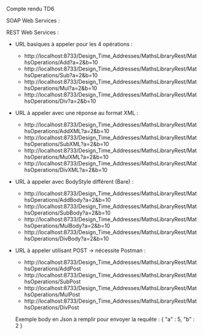 Compte rendu TD6 


SOAP Web Services :






REST Web Services : 

- URL basiques à appeler pour les 4 opérations :
	- http://localhost:8733/Design_Time_Addresses/MathsLibraryRest/MathsOperations/Add?a=2&b=10
	- http://localhost:8733/Design_Time_Addresses/MathsLibraryRest/MathsOperations/Sub?a=2&b=10
	- http://localhost:8733/Design_Time_Addresses/MathsLibraryRest/MathsOperations/Mul?a=2&b=10
	- http://localhost:8733/Design_Time_Addresses/MathsLibraryRest/MathsOperations/Div?a=2&b=10
	
- URL à appeler avec une réponse au format XML :
	- http://localhost:8733/Design_Time_Addresses/MathsLibraryRest/MathsOperations/AddXML?a=2&b=10
	- http://localhost:8733/Design_Time_Addresses/MathsLibraryRest/MathsOperations/SubXML?a=2&b=10
	- http://localhost:8733/Design_Time_Addresses/MathsLibraryRest/MathsOperations/MulXML?a=2&b=10
	- http://localhost:8733/Design_Time_Addresses/MathsLibraryRest/MathsOperations/DivXML?a=2&b=10

- URL à appeler avec BodyStyle différent (Bare) :
	- http://localhost:8733/Design_Time_Addresses/MathsLibraryRest/MathsOperations/AddBody?a=2&b=10
	- http://localhost:8733/Design_Time_Addresses/MathsLibraryRest/MathsOperations/SubBody?a=2&b=10
	- http://localhost:8733/Design_Time_Addresses/MathsLibraryRest/MathsOperations/MulBody?a=2&b=10
	- http://localhost:8733/Design_Time_Addresses/MathsLibraryRest/MathsOperations/DivBody?a=2&b=10
	
- URL à appeler utilisant POST -> nécessite Postman :
	- http://localhost:8733/Design_Time_Addresses/MathsLibraryRest/MathsOperations/AddPost
	- http://localhost:8733/Design_Time_Addresses/MathsLibraryRest/MathsOperations/SubPost
	- http://localhost:8733/Design_Time_Addresses/MathsLibraryRest/MathsOperations/MulPost
	- http://localhost:8733/Design_Time_Addresses/MathsLibraryRest/MathsOperations/DivPost
	
	Exemple body en Json à remplir pour envoyer la requête :
		{ 
			"a" : 5,
			"b" : 2
		}